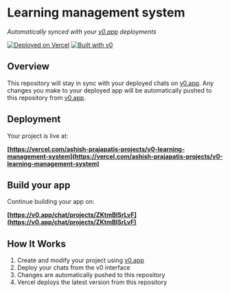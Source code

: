 # Learning management system

*Automatically synced with your [v0.app](https://v0.app) deployments*

[![Deployed on Vercel](https://img.shields.io/badge/Deployed%20on-Vercel-black?style=for-the-badge&logo=vercel)](https://vercel.com/ashish-prajapatis-projects/v0-learning-management-system)
[![Built with v0](https://img.shields.io/badge/Built%20with-v0.app-black?style=for-the-badge)](https://v0.app/chat/projects/ZKtmBlSrLvF)

## Overview

This repository will stay in sync with your deployed chats on [v0.app](https://v0.app).
Any changes you make to your deployed app will be automatically pushed to this repository from [v0.app](https://v0.app).

## Deployment

Your project is live at:

**[https://vercel.com/ashish-prajapatis-projects/v0-learning-management-system](https://vercel.com/ashish-prajapatis-projects/v0-learning-management-system)**

## Build your app

Continue building your app on:

**[https://v0.app/chat/projects/ZKtmBlSrLvF](https://v0.app/chat/projects/ZKtmBlSrLvF)**

## How It Works

1. Create and modify your project using [v0.app](https://v0.app)
2. Deploy your chats from the v0 interface
3. Changes are automatically pushed to this repository
4. Vercel deploys the latest version from this repository